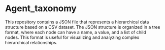 # Agent_taxonomy
This repository contains a JSON file that represents a hierarchical data structure based on a CSV dataset. The JSON structure is organized in a tree format, where each node can have a name, a value, and a list of child nodes. This format is useful for visualizing and analyzing complex hierarchical relationships.
